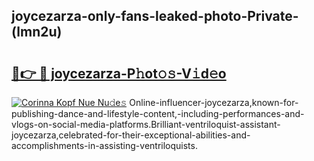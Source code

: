 ## joycezarza-only-fans​-leaked-photo​-Private-(lmn2u)


# <h2><a href="https://mediaupload.pro?title=joycezarza&ref=git">🔗👉 🔴 joycezarza-P𝚑ot𝚘𝚜-V𝚒d𝚎o</a></h2>

[![Corinna Kopf Nue Nu𝚍e𝚜](https://i.imgur.com/0qMVB7G.gif)](https://mediaupload.pro?title=joycezarza&ref=git)
Online-influencer-joycezarza,known-for-publishing-dance-and-lifestyle-content,-including-performances-and-vlogs-on-social-media-platforms.Brilliant-ventriloquist-assistant-joycezarza,celebrated-for-their-exceptional-abilities-and-accomplishments-in-assisting-ventriloquists.  